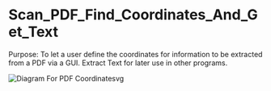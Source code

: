 # Scan_PDF_Find_Coordinates_And_Get_Text
 Purpose: To let a user define the coordinates for information to be extracted from a PDF via a GUI. Extract Text for later use in other programs.


![Diagram For PDF Coordinatesvg](https://github.com/user-attachments/assets/c637cc7e-18ba-4461-99ae-41752ec600dd)
